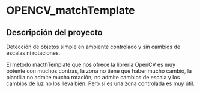 # OPENCV_matchTemplate

## Descripción del proyecto

Detección de objetos simple en ambiente controlado y sin cambios de escalas ni rotaciones.

El método macthTemplate que nos ofrece la librería OpenCV es muy potente con muchos contras, la zona no tiene que haber mucho cambio, la plantilla no admite mucha rotación, no admite cambios de escala y los cambios de luz no los lleva bien. Pero si es una zona controlada es muy útil. 
